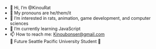 - 👋 Hi, I’m @KinouRat
- 💬 My pronouns are he/them/it
- 👀 I’m interested in rats, animation, game development, and computer sciences
- 🌱 I’m currently learning JavaScript
- 📫 How to reach me: Kinoubonser@gmail.com <br>
🏫 Future Seattle Pacific University Student 🏫
<!---
KinouRat/KinouRat is a ✨ special ✨ repository because its `README.md` (this file) appears on your GitHub profile.
You can click the Preview link to take a look at your changes.
--->
